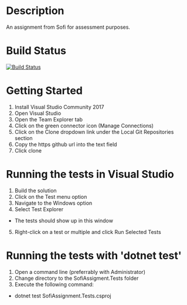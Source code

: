 # Description
An assignment from Sofi for assessment purposes.

# Build Status

[![Build Status](https://travis-ci.org/furyanPDX/sofi-assignment.svg?branch=master)](https://travis-ci.org/furyanPDX/sofi-assignment)

# Getting Started
1. Install Visual Studio Community 2017
2. Open Visual Studio
3. Open the Team Explorer tab
4. Click on the green connector icon (Manage Connections)
5. Click on the Clone dropdown link under the Local Git Repositories section
6. Copy the https github url into the text field
7. Click clone

# Running the tests in Visual Studio
1. Build the solution
2. Click on the Test menu option
3. Navigate to the Windows option
4. Select Test Explorer
  * The tests should show up in this window
5. Right-click on a test or multiple and click Run Selected Tests

# Running the tests with 'dotnet test'
1. Open a command line (preferrably with Administrator)
2. Change directory to the SofiAssigment.Tests folder
3. Execute the following command:
  * dotnet test SofiAssignment.Tests.csproj
